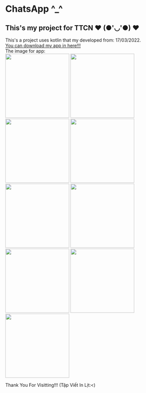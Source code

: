 # ChatsApp ^_^
## This's my project for TTCN ❤️ (●'◡'●) ❤️
This's a project uses kotlin that my developed from: 17/03/2022. <br/>
[You can download my app in here!!!](https://drive.google.com/file/d/13F0tKBHIQdhTeixJ9dCWsl1w8JWOBms2/view?usp=sharing) <br/>
The image for app: <br/>
<img src="https://user-images.githubusercontent.com/71754731/175779598-fb5359fc-ce2b-48a1-8116-0231c14108d6.png" width="200" />
<img src="https://user-images.githubusercontent.com/71754731/175779609-1a90807a-7237-407c-9a8b-40aa651bad57.png" width="200" />
<img src="https://user-images.githubusercontent.com/71754731/175779616-56e967b8-7ca5-43c2-bd58-0fdbcb2821d9.png" width="200" />
<img src="https://user-images.githubusercontent.com/71754731/175779622-2c8f3b2e-8488-45e8-b52b-75ee92fd7b40.png" width="200" />
<img src="https://user-images.githubusercontent.com/71754731/175779627-2df365b4-ea62-4670-a6bd-1800dd56cf15.png" width="200" />
<img src="https://user-images.githubusercontent.com/71754731/175779819-6dfb8463-5a44-4d7a-bddf-89fdd8ffb454.png" width="200" />
<img src="https://user-images.githubusercontent.com/71754731/175779647-c637c714-d4f3-44d6-9648-22cfb52d76b3.png" width="200" />
<img src="https://user-images.githubusercontent.com/71754731/175779630-e1a081b3-e523-45f7-879f-fdefdc5e329f.png" width="200" />
<img src="https://user-images.githubusercontent.com/71754731/175779640-a27aa6fe-e76c-492a-9dda-55873f36c794.png" width="200" />

Thank You For Visitting!!! (Tập Viết In Lịt:<)
